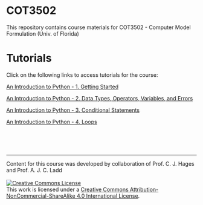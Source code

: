 # COT3502
This repository contains course materials for COT3502 - Computer Model Formulation (Univ. of Florida)

# Tutorials
Click on the following links to access tutorials for the course:

[An Introduction to Python - 1. Getting Started](Tutorials/Tutorial_1.md)

[An Introduction to Python - 2. Data Types, Operators, Variables, and Errors](Tutorials/Tutorial_2.md)

[An Introduction to Python - 3. Conditional Statements](Tutorials/Tutorial_3.md)

[An Introduction to Python - 4. Loops](Tutorials/Tutorial_4.md)

<br/>
<br/>
<br/>

---

Content for this course was developed by collaboration of Prof. C. J. Hages and Prof. A. J. C. Ladd
<br/>
<br/>
<a rel="license" href="http://creativecommons.org/licenses/by-nc-sa/4.0/"><img alt="Creative Commons License" style="border-width:0" src="https://i.creativecommons.org/l/by-nc-sa/4.0/88x31.png" /></a><br />This work is licensed under a <a rel="license" href="http://creativecommons.org/licenses/by-nc-sa/4.0/">Creative Commons Attribution-NonCommercial-ShareAlike 4.0 International License</a>.
